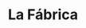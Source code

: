 ---
title: "La Fábrica"
url: /ciudad-autonoma-de-buenos-aires/la-fabrica-jose-marti/
shop: Allgemein
---